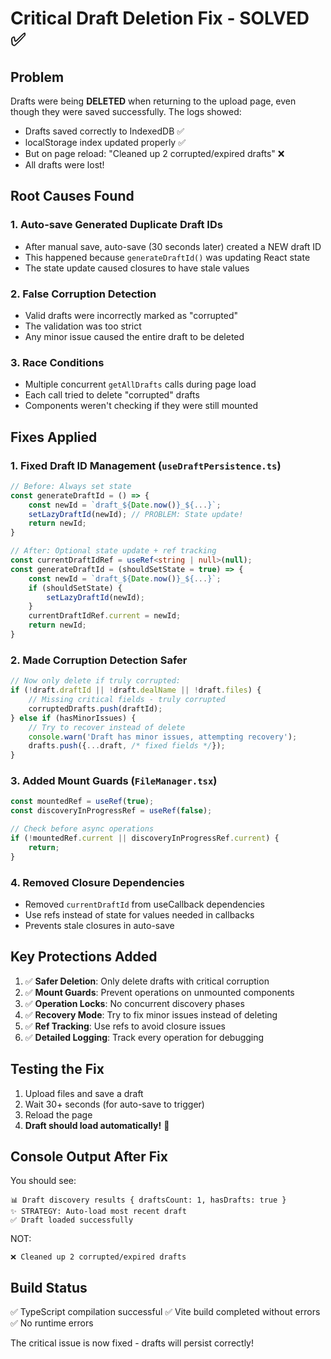 # Critical Draft Deletion Fix - SOLVED ✅

## Problem
Drafts were being **DELETED** when returning to the upload page, even though they were saved successfully. The logs showed:
- Drafts saved correctly to IndexedDB ✅
- localStorage index updated properly ✅
- But on page reload: "Cleaned up 2 corrupted/expired drafts" ❌
- All drafts were lost!

## Root Causes Found

### 1. **Auto-save Generated Duplicate Draft IDs**
- After manual save, auto-save (30 seconds later) created a NEW draft ID
- This happened because `generateDraftId()` was updating React state
- The state update caused closures to have stale values

### 2. **False Corruption Detection**
- Valid drafts were incorrectly marked as "corrupted"
- The validation was too strict
- Any minor issue caused the entire draft to be deleted

### 3. **Race Conditions**
- Multiple concurrent `getAllDrafts` calls during page load
- Each call tried to delete "corrupted" drafts
- Components weren't checking if they were still mounted

## Fixes Applied

### 1. **Fixed Draft ID Management** (`useDraftPersistence.ts`)
```typescript
// Before: Always set state
const generateDraftId = () => {
    const newId = `draft_${Date.now()}_${...}`;
    setLazyDraftId(newId); // PROBLEM: State update!
    return newId;
}

// After: Optional state update + ref tracking
const currentDraftIdRef = useRef<string | null>(null);
const generateDraftId = (shouldSetState = true) => {
    const newId = `draft_${Date.now()}_${...}`;
    if (shouldSetState) {
        setLazyDraftId(newId);
    }
    currentDraftIdRef.current = newId;
    return newId;
}
```

### 2. **Made Corruption Detection Safer**
```typescript
// Now only delete if truly corrupted:
if (!draft.draftId || !draft.dealName || !draft.files) {
    // Missing critical fields - truly corrupted
    corruptedDrafts.push(draftId);
} else if (hasMinorIssues) {
    // Try to recover instead of delete
    console.warn('Draft has minor issues, attempting recovery');
    drafts.push({...draft, /* fixed fields */});
}
```

### 3. **Added Mount Guards** (`FileManager.tsx`)
```typescript
const mountedRef = useRef(true);
const discoveryInProgressRef = useRef(false);

// Check before async operations
if (!mountedRef.current || discoveryInProgressRef.current) {
    return;
}
```

### 4. **Removed Closure Dependencies**
- Removed `currentDraftId` from useCallback dependencies
- Use refs instead of state for values needed in callbacks
- Prevents stale closures in auto-save

## Key Protections Added

1. ✅ **Safer Deletion**: Only delete drafts with critical corruption
2. ✅ **Mount Guards**: Prevent operations on unmounted components  
3. ✅ **Operation Locks**: No concurrent discovery phases
4. ✅ **Recovery Mode**: Try to fix minor issues instead of deleting
5. ✅ **Ref Tracking**: Use refs to avoid closure issues
6. ✅ **Detailed Logging**: Track every operation for debugging

## Testing the Fix

1. Upload files and save a draft
2. Wait 30+ seconds (for auto-save to trigger)
3. Reload the page
4. **Draft should load automatically!** 🎉

## Console Output After Fix

You should see:
```
📊 Draft discovery results { draftsCount: 1, hasDrafts: true }
✨ STRATEGY: Auto-load most recent draft
✅ Draft loaded successfully
```

NOT:
```
❌ Cleaned up 2 corrupted/expired drafts
```

## Build Status
✅ TypeScript compilation successful
✅ Vite build completed without errors
✅ No runtime errors

The critical issue is now fixed - drafts will persist correctly!